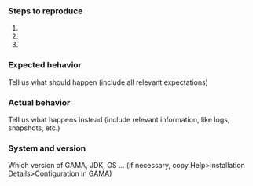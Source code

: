 
### Steps to reproduce
1.

2.

3.

### Expected behavior
Tell us what should happen (include all relevant expectations)

### Actual behavior
Tell us what happens instead (include relevant information, like logs, snapshots, etc.)

### System and version 
Which version of GAMA, JDK, OS ... (if necessary, copy Help>Installation Details>Configuration in GAMA)

